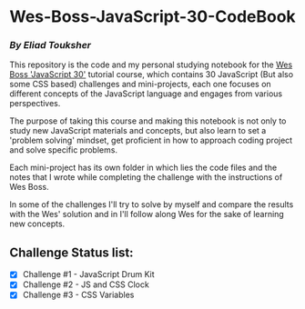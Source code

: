 # Wes-Boss-JavaScript-30-CodeBook 
### *By Eliad Touksher*

This repository is the code and my personal studying notebook for the [Wes Boss 'JavaScript 30'](https://javascript30.com/) tutorial course, which contains 30 JavaScript (But also some CSS based) challenges and mini-projects, each one focuses on different concepts of the JavaScript language and engages from various perspectives.

The purpose of taking this course and making this notebook is not only to study new JavaScript materials and concepts, but also learn to set a 'problem solving' mindset, get proficient in how to approach coding project and solve specific problems.

Each mini-project has its own folder in which lies the code files and the notes that I wrote while completing the challenge with the instructions of Wes Boss. 

In some of the challenges I'll try to solve by myself and compare the results with the Wes' solution and in I'll follow along Wes for the sake of learning new concepts. 

## Challenge Status list:
- [x] Challenge #1 - JavaScript Drum Kit
- [x] Challenge #2 - JS and CSS Clock
- [x] Challenge #3 - CSS Variables
